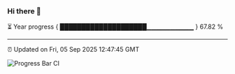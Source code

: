 ### Hi there 👋

⏳ Year progress { ████████████████████▁▁▁▁▁▁▁▁▁▁ } 67.82 %

---

⏰ Updated on Fri, 05 Sep 2025 12:47:45 GMT

![Progress Bar CI](https://github.com/ZhaoGui/ZhaoGui/workflows/Progress%20Bar%20CI/badge.svg)
